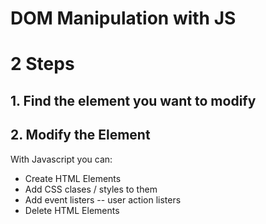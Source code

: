 # DOM Manipulation with JS

# 2 Steps

## 1. Find the element you want to modify

## 2. Modify the Element


With Javascript you can:
- Create HTML Elements
- Add CSS clases / styles to them
- Add event listers -- user action listers
- Delete HTML Elements